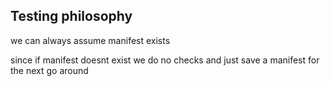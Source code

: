 ## Testing philosophy

we can always assume manifest exists

since if manifest doesnt exist we do no checks and just save a manifest for the next go around